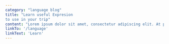```yaml
---
category: "language blog"
title: "Learn useful Expresion 
to use in your trip"
content: "Lorem ipsum dolor sit amet, consectetur adipiscing elit. At posuere non tellus duis fusce arcu. Ipsum id sed arcu proin viverra molestie."
linkTo: '/language'
linkText: 'Learn'
---
```


